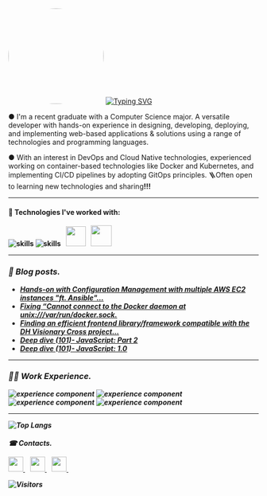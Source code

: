 <img style="width:20vw; border-radius:50%; margin-top: 20px" src="https://media3.giphy.com/media/v1.Y2lkPTc5MGI3NjExMzg1NDIxZjBmMDRjZmI1YTlhZjNjYTE4NGZiZTIzNzQzMDQ3MjY2NCZlcD12MV9pbnRlcm5hbF9naWZzX2dpZklkJmN0PWc/NytMLKyiaIh6VH9SPm/giphy.gif"/> [![Typing SVG](https://readme-typing-svg.demolab.com/?lines=🙏+It's+Yash+rv...;Welcome+to+my+GitHub+profile)](https://git.io/typing-svg) 

● I'm a recent graduate with a Computer Science major. A versatile developer with hands-on experience in designing, developing, deploying, and implementing web-based applications & solutions using a range of technologies and programming languages.

● With an interest in DevOps and Cloud Native technologies, experienced working on container-based technologies like Docker and Kubernetes, and implementing CI/CD pipelines by adopting GitOps principles. 🪜Often open to learning new technologies and sharing<b>!!!


---

#### 🔧 Technologies I've worked with: 

![skills](https://skillicons.dev/icons?i=html,css,js,react,go,mongodb,python,fastapi,git,github,linux&theme=light) ![skills](https://skillicons.dev/icons?i=bash,docker,kubernetes,ansible,jenkins,prometheus,grafana,aws,openstack&theme=light) &nbsp;<i>
    <img width="40" src="https://www.vectorlogo.zone/logos/helmsh/helmsh-icon.svg" />&nbsp; &nbsp;<img width="42" src="https://www.vectorlogo.zone/logos/argoprojio/argoprojio-icon.svg" />
    &nbsp; 

  ---

### 📝 Blog posts.
<!-- BLOG-POST-LIST:START -->
- [Hands-on with Configuration Management with multiple AWS EC2 instances &quot;ft. Ansible&quot;...](https://yashrv.hashnode.dev/hands-on-with-configuration-management-with-multiple-aws-ec2-instances-ft-ansible)
- [Fixing “Cannot connect to the Docker daemon at unix:///var/run/docker.sock.](https://yash-rv.medium.com/fixing-cannot-connect-to-the-docker-daemon-at-unix-var-run-docker-sock-7fcc1da54bee?source=rss-695b9ba208ed------2)
- [Finding an efficient frontend library/framework compatible with the DH Visionary Cross project…](https://yash-rv.medium.com/finding-an-efficient-frontend-library-framework-compatible-with-the-dh-visionary-cross-project-8d1188fdcac2?source=rss-695b9ba208ed------2)
- [Deep dive &lpar;101&rpar;- JavaScript: Part 2](https://yash-rv.medium.com/deep-dive-101-javascript-part-2-1fdce2a86a56?source=rss-695b9ba208ed------2)
- [Deep dive &lpar;101&rpar;- JavaScript: 1.0](https://yash-rv.medium.com/deep-dive-101-javascript-1-0-774242ef983e?source=rss-695b9ba208ed------2)
<!-- BLOG-POST-LIST:END -->

---
### 👨‍💻 Work Experience.

![experience component](https://readme-components.vercel.app/api?component=experience&company=ucal&role=Research%20Assistant&fill=0033a0) ![experience component](https://readme-components.vercel.app/api?component=experience&company=dineout&role=Software%20Engineer%20Intern&fill=000000) ![experience component](https://readme-components.vercel.app/api?component=experience&company=iiserbhopal&role=Research%20Intern&fill=0033a0) ![experience component](https://readme-components.vercel.app/api?component=experience&company=frontrow&role=Product%20Intern&fill=000000)

---


![Top Langs](https://github-readme-stats.vercel.app/api/top-langs/?username=YashV1729&theme=tokyonight)


#### ☎ Contacts. 
<a href="https://www.linkedin.com/in/yashrv/">
   <img width="30px" src="https://www.vectorlogo.zone/logos/linkedin/linkedin-icon.svg" />
</a>&ensp;


 <a href="https://yash-rv.medium.com/">
    <img width="30px" src="https://www.vectorlogo.zone/logos/medium/medium-tile.svg" />
 </a>&ensp;
  
  <a href="https://yashrv.hashnode.dev/">
    <img width="30px" src="https://imgs.search.brave.com/bSJtKUH8DPqnSZnJBIDElHnQGodqAKDS3hfkFxiSyhM/rs:fit:500:500:1/g:ce/aHR0cHM6Ly9hc3Nl/dHMuc3RpY2twbmcu/Y29tL2ltYWdlcy82/MmRlYTgwNWZmM2M2/ZTRiOGI1ZGU4YmMu/cG5n" />
  </a>&ensp;
  
 ![Visitors](https://visitor-badge.laobi.icu/badge?page_id=YashV1729.YashV1729)
